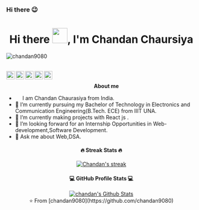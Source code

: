 ### Hi there 😉


<h1 align="center">Hi there <img src="https://github.com/sudnyeshtalekar/sudnyeshtalekar/blob/master/Assets/Hi.gif" width="40px">, I'm Chandan Chaursiya </h1>
<p align="left"> <img src="https://komarev.com/ghpvc/?username=chandan9080" alt="chandan9080" /> </p>
<br />
<a href="https://twitter.com/chandan3100">
  <img align="left" alt="Chandan's Twitter" width="22px" src="https://img.icons8.com/color/48/000000/twitter.png"/>
</a>
<a href="https://www.linkedin.com/in/chandanchaurasia31/">
  <img align="left" alt="Chandan's Linkedin" width="22px" src="https://img.icons8.com/color/48/000000/linkedin.png" />
</a>
<a href="https://github.com/chandan9080">
  <img align="left" alt="Chandan's Github" width="22px" src="https://img.icons8.com/color/48/000000/github--v3.png" />
</a>
<a href="https://leetcode.com/ChanBuzz/">
  <img align="left" alt="Chandan's LeetCode" width="22px" src="https://img.icons8.com/external-tal-revivo-shadow-tal-revivo/48/000000/external-level-up-your-coding-skills-and-quickly-land-a-job-logo-shadow-tal-revivo.png"/>
</a>
<a href="https://www.codechef.com/users/chandan31">
  <img align="left" alt="Chandan's Instagram" width="22px" src="https://img.icons8.com/fluency/48/000000/codechef.png" />
</a>
<br />



&nbsp;&nbsp;&nbsp;&nbsp;&nbsp;&nbsp;&nbsp;&nbsp;&nbsp;&nbsp;&nbsp;&nbsp;&nbsp;&nbsp;&nbsp;&nbsp;&nbsp;&nbsp;&nbsp;&nbsp;&nbsp;&nbsp;&nbsp;&nbsp;&nbsp;&nbsp;&nbsp;&nbsp;&nbsp;&nbsp;&nbsp;&nbsp;&nbsp;&nbsp;&nbsp;&nbsp;&nbsp;&nbsp;&nbsp;&nbsp;&nbsp;&nbsp;&nbsp;&nbsp;&nbsp;&nbsp;&nbsp;&nbsp;&nbsp;&nbsp;&nbsp;&nbsp;&nbsp;&nbsp;&nbsp;&nbsp;&nbsp;&nbsp;&nbsp;<b>About me</b> <br>
- <img src ="https://s3.amazonaws.com/pix.iemoji.com/images/emoji/apple/ios-12/256/boy-light-skin-tone.png" height= 15px width = 15px> I am Chandan Chaurasiya from India.
- 🔭 I’m currently pursuing my Bachelor of Technology in Electronics and Communication Engineering(B.Tech. ECE) from IIIT UNA.
- 🌱 I’m currently making projects with React js .
- 👯 I’m looking forward for an Internship Opportunities in Web-development,Software Development.
- 💬 Ask me about Web,DSA.

<h4 align="center">
  🔥 Streak Stats 🔥
</h4>
<p align="center">
  <a href="https://github.com/DenverCoder1/github-readme-streak-stats">
    <img title="🔥 Get streak stats for your profile at git.io/streak-stats" alt="Chandan's streak" src="https://github-readme-streak-stats.herokuapp.com/?user=chandan9080&theme=blood-dark&hide_border=true"/>
  </a>
</p>
<h4 align="center">
  💻 GitHub Profile Stats 💻
</h4>
<p align="center">
  <a href="https://github.com/anuraghazra/github-readme-stats"><img alt="chandan's Github Stats" src="https://github-readme-stats.vercel.app/api?username=chandan9080&show_icons=true&count_private=true&theme=blood-dark&hide_border=true&bg_color=1F222E&title_color=F85D7F&icon_color=F8D866" /></a>
  <br/>
⭐️ From [chandan9080](https://github.com/chandan9080)
  
